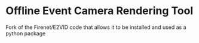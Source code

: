 # Offline Event Camera Rendering Tool

Fork of the Firenet/E2VID code that allows it to be installed and used as a python package
